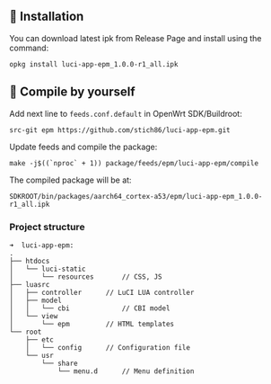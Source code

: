 ## 🚀 **Installation**

You can download latest ipk from Release Page and install using the command:

`opkg install luci-app-epm_1.0.0-r1_all.ipk`


## 🎨 **Compile by yourself**

Add next line to `feeds.conf.default` in OpenWrt SDK/Buildroot:

`src-git epm https://github.com/stich86/luci-app-epm.git`

Update feeds and compile the package:

```./scripts/feeds update -a; ./scripts/feeds install -a
make -j$((`nproc` + 1)) package/feeds/epm/luci-app-epm/compile
```

The compiled package will be at:

`SDKROOT/bin/packages/aarch64_cortex-a53/epm/luci-app-epm_1.0.0-r1_all.ipk`

### Project structure

```
➜  luci-app-epm:
.
├── htdocs
│   └── luci-static
│       └── resources		// CSS, JS
├── luasrc
│   ├── controller		// LuCI LUA controller
│   ├── model
│   │   └── cbi         	// CBI model
│   └── view
│       └── epm 		// HTML templates
└── root
    ├── etc
    │   └── config 		// Configuration file
    └── usr
        └── share
            └── menu.d  	// Menu definition

```